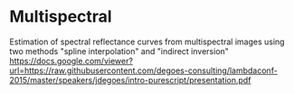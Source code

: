 # Multispectral
Estimation of spectral reflectance curves from multispectral images using two methods "spline interpolation" and "indirect inversion" 
https://docs.google.com/viewer?url=https://raw.githubusercontent.com/degoes-consulting/lambdaconf-2015/master/speakers/jdegoes/intro-purescript/presentation.pdf
